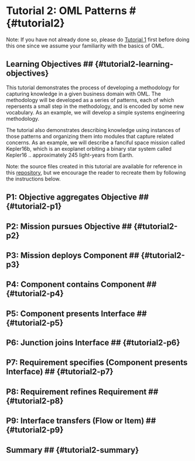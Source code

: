 # Tutorial 2: OML Patterns # {#tutorial2}

Note: If you have not already done so, please do [Tutorial 1](#tutorial1) first before doing this one since we assume your familiarity with the basics of OML.

## Learning Objectives ## {#tutorial2-learning-objectives}
This tutorial demonstrates the process of developing a methodology for capturing knowledge in a given business domain with OML. The methodology will be developed as a series of patterns, each of which repersents a small step in the methodology, and is encoded by some new vocabulary. As an example, we will develop a simple systems engineering methodology.

The tutorial also demonstrates describing knowledge using instances of those patterns and organizing them into modules that capture related concerns. As an example, we will describe a fanciful space mission called Kepler16b, which is an exoplanet orbiting a binary star system called Kepler16 .. approximately 245 light-years from Earth.

Note: the source files created in this tutorial are available for reference in this [repository](https://github.com/opencaesar/oml-tutorials/tree/master/tutorial1), but we encourage the reader to recreate them by following the instructions below.

## P1: Objective aggregates Objective ## {#tutorial2-p1}

## P2: Mission pursues Objective ## {#tutorial2-p2}

## P3: Mission deploys Component ## {#tutorial2-p3}

## P4: Component contains Component ## {#tutorial2-p4}

## P5: Component presents Interface ## {#tutorial2-p5}

## P6: Junction joins Interface ## {#tutorial2-p6}

## P7: Requirement specifies (Component presents Interface) ## {#tutorial2-p7}

## P8: Requirement refines Requirement ## {#tutorial2-p8}

## P9: Interface transfers (Flow or Item) ## {#tutorial2-p9}

## Summary ## {#tutorial2-summary}

